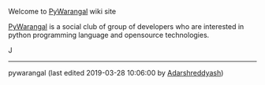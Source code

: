 Welcome to [PyWarangal](/moin/PyWarangal) wiki site 

[PyWarangal](/moin/PyWarangal) is a social club of group of developers who are interested in python programming language and opensource technologies. 

J 

---

pywarangal (last edited 2019-03-28 10:06:00 by [Adarshreddyash](https://github.com/elena/python-wiki-replica/blob/main/users/Adarshreddyash "Adarshreddyash @ 157.44.227.210[157.44.227.210]"))
